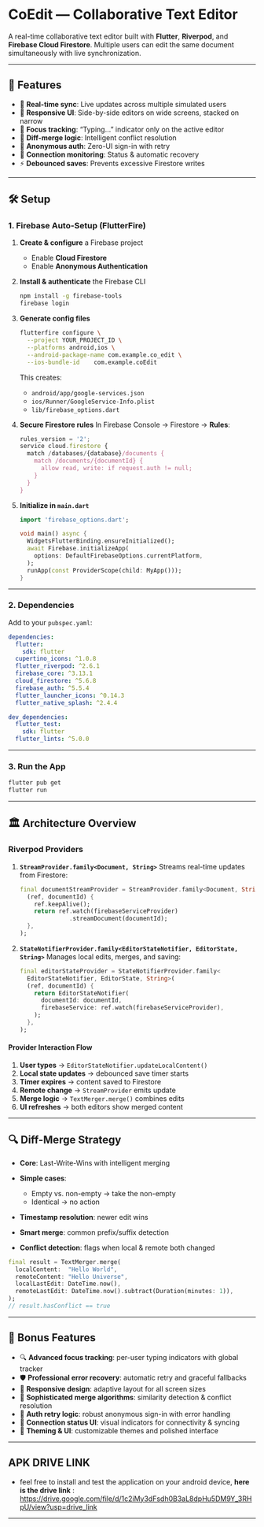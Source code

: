 # CoEdit — Collaborative Text Editor

A real-time collaborative text editor built with **Flutter**, **Riverpod**, and **Firebase Cloud Firestore**. Multiple users can edit the same document simultaneously with live synchronization.

---

## 🚀 Features

* 🔄 **Real-time sync**: Live updates across multiple simulated users
* 📱 **Responsive UI**: Side-by-side editors on wide screens, stacked on narrow
* 🎯 **Focus tracking**: “Typing…” indicator only on the active editor
* 🔀 **Diff-merge logic**: Intelligent conflict resolution
* 🔐 **Anonymous auth**: Zero-UI sign-in with retry
* 📡 **Connection monitoring**: Status & automatic recovery
* ⚡ **Debounced saves**: Prevents excessive Firestore writes

---

## 🛠️ Setup

### 1. Firebase Auto-Setup (FlutterFire)

1. **Create & configure** a Firebase project

   * Enable **Cloud Firestore**
   * Enable **Anonymous Authentication**

2. **Install & authenticate** the Firebase CLI

   ```bash
   npm install -g firebase-tools
   firebase login
   ```

3. **Generate config files**

   ```bash
   flutterfire configure \
     --project YOUR_PROJECT_ID \
     --platforms android,ios \
     --android-package-name com.example.co_edit \
     --ios-bundle-id    com.example.coEdit
   ```

   This creates:

   * `android/app/google-services.json`
   * `ios/Runner/GoogleService-Info.plist`
   * `lib/firebase_options.dart`

4. **Secure Firestore rules**
   In Firebase Console → Firestore → **Rules**:

   ```js
   rules_version = '2';
   service cloud.firestore {
     match /databases/{database}/documents {
       match /documents/{documentId} {
         allow read, write: if request.auth != null;
       }
     }
   }
   ```

5. **Initialize in `main.dart`**

   ```dart
   import 'firebase_options.dart';

   void main() async {
     WidgetsFlutterBinding.ensureInitialized();
     await Firebase.initializeApp(
       options: DefaultFirebaseOptions.currentPlatform,
     );
     runApp(const ProviderScope(child: MyApp()));
   }
   ```

---

### 2. Dependencies

Add to your `pubspec.yaml`:

```yaml
dependencies:
  flutter:
    sdk: flutter
  cupertino_icons: ^1.0.8
  flutter_riverpod: ^2.6.1
  firebase_core: ^3.13.1
  cloud_firestore: ^5.6.8
  firebase_auth: ^5.5.4
  flutter_launcher_icons: ^0.14.3
  flutter_native_splash: ^2.4.4

dev_dependencies:
  flutter_test:
    sdk: flutter
  flutter_lints: ^5.0.0
```

---

### 3. Run the App

```bash
flutter pub get
flutter run
```

---

## 🏛️ Architecture Overview

### Riverpod Providers

1. **`StreamProvider.family<Document, String>`**
   Streams real-time updates from Firestore:

   ```dart
   final documentStreamProvider = StreamProvider.family<Document, String>(
     (ref, documentId) {
       ref.keepAlive();
       return ref.watch(firebaseServiceProvider)
                 .streamDocument(documentId);
     },
   );
   ```

2. **`StateNotifierProvider.family<EditorStateNotifier, EditorState, String>`**
   Manages local edits, merges, and saving:

   ```dart
   final editorStateProvider = StateNotifierProvider.family<
     EditorStateNotifier, EditorState, String>(
     (ref, documentId) {
       return EditorStateNotifier(
         documentId: documentId,
         firebaseService: ref.watch(firebaseServiceProvider),
       );
     },
   );
   ```

#### Provider Interaction Flow

1. **User types** → `EditorStateNotifier.updateLocalContent()`
2. **Local state updates** → debounced save timer starts
3. **Timer expires** → content saved to Firestore
4. **Remote change** → `StreamProvider` emits update
5. **Merge logic** → `TextMerger.merge()` combines edits
6. **UI refreshes** → both editors show merged content

---

## 🔍 Diff-Merge Strategy

* **Core**: Last-Write-Wins with intelligent merging
* **Simple cases**:

  * Empty vs. non-empty → take the non-empty
  * Identical → no action
* **Timestamp resolution**: newer edit wins
* **Smart merge**: common prefix/suffix detection
* **Conflict detection**: flags when local & remote both changed

```dart
final result = TextMerger.merge(
  localContent:  "Hello World",
  remoteContent: "Hello Universe",
  localLastEdit: DateTime.now(),
  remoteLastEdit: DateTime.now().subtract(Duration(minutes: 1)),
);
// result.hasConflict == true
```

---

## 🎁 Bonus Features

* 🔍 **Advanced focus tracking**: per-user typing indicators with global tracker
* 🛡️ **Professional error recovery**: automatic retry and graceful fallbacks
* 📏 **Responsive design**: adaptive layout for all screen sizes
* 🤖 **Sophisticated merge algorithms**: similarity detection & conflict resolution
* 🔄 **Auth retry logic**: robust anonymous sign-in with error handling
* 📶 **Connection status UI**: visual indicators for connectivity & syncing
* 🎨 **Theming & UI**: customizable themes and polished interface

---

## APK DRIVE LINK
* feel free to install and test the application on your android device, **here is the drive link** : https://drive.google.com/file/d/1c2iMy3dFsdh0B3aL8dpHu5DM9Y_3RHpU/view?usp=drive_link

---